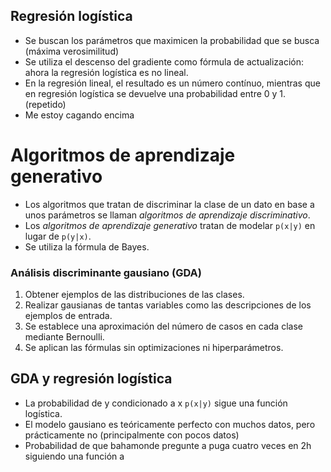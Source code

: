 ## Regresión logística
- Se buscan los parámetros que maximicen la probabilidad que se busca (máxima verosimilitud)
- Se utiliza el descenso del gradiente como fórmula de actualización: ahora la regresión logística es no lineal.
- En la regresión lineal, el resultado es un número contínuo, mientras que en regresión logística se devuelve una probabilidad entre 0 y 1. (repetido)
- Me estoy cagando encima

# Algoritmos de aprendizaje generativo
- Los algoritmos que tratan de discriminar la clase de un dato en base a unos parámetros se llaman *algoritmos de aprendizaje discriminativo*.
- Los *algoritmos de aprendizaje generativo* tratan de modelar `p(x|y)` en lugar de `p(y|x)`.
- Se utiliza la fórmula de Bayes.

### Análisis discriminante gausiano (GDA)
1. Obtener ejemplos de las distribuciones de las clases.
2. Realizar gausianas de tantas variables como las descripciones de los ejemplos de entrada.
3. Se establece una aproximación del número de casos en cada clase mediante Bernoulli.
4. Se aplican las fórmulas sin optimizaciones ni hiperparámetros.

## GDA y regresión logística
- La probabilidad de y condicionado a x `p(x|y)` sigue una función logística.
- El modelo gausiano es teóricamente perfecto con muchos datos, pero prácticamente no (principalmente con pocos datos)
- Probabilidad de que bahamonde pregunte a puga cuatro veces en 2h siguiendo una función a
